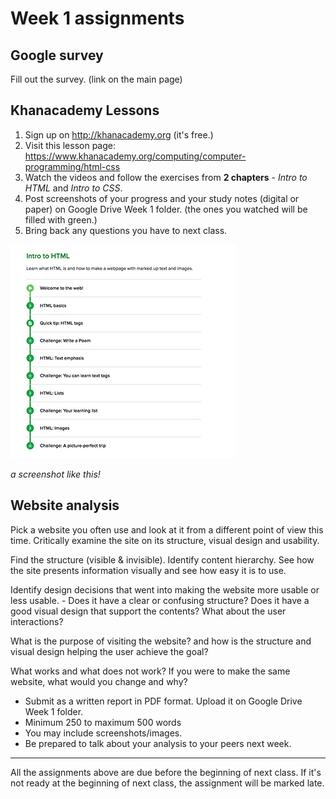 # Week 1 assignments

## Google survey
Fill out the survey. (link on the main page)

## Khanacademy Lessons
1. Sign up on http://khanacademy.org (it's free.)
1. Visit this lesson page: https://www.khanacademy.org/computing/computer-programming/html-css
1. Watch the videos and follow the exercises from **2 chapters** - *Intro to HTML* and *Intro to CSS*.
1. Post screenshots of your progress and your study notes (digital or paper) on Google Drive Week 1 folder. (the ones you watched will be filled with green.)
1. Bring back any questions you have to next class.

![khanacademy](../images/khan-screenshot.png)

*a screenshot like this!*

## Website analysis
Pick a website you often use and look at it from a different point of view this time. Critically examine the site on its structure, visual design and usability.

Find the structure (visible & invisible). Identify content hierarchy. See how the site presents information visually and see how easy it is to use. 

Identify design decisions that went into making the website more usable or less usable. - Does it have a clear or confusing structure? Does it have a good visual design that support the contents? What about the user interactions?

What is the purpose of visiting the website? and how is the structure and visual design helping the user achieve the goal?

What works and what does not work? If you were to make the same website, what would you change and why? 

- Submit as a written report in PDF format. Upload it on Google Drive Week 1 folder.
- Minimum 250 to maximum 500 words
- You may include screenshots/images.
- Be prepared to talk about your analysis to your peers next week.

------
All the assignments above are due before the beginning of next class. If it's not ready at the beginning of next class, the assignment will be marked late.
